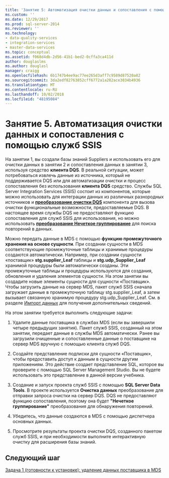 ```yaml
---
title: 'Занятие 5: Автоматизация очистки данных и сопоставления с помощью служб SSIS | Документация Майкрософт'
ms.custom: ''
ms.date: 12/29/2017
ms.prod: sql-server-2014
ms.reviewer: ''
ms.technology:
- data-quality-services
- integration-services
- master-data-services
ms.topic: conceptual
ms.assetid: f068d4db-2d56-41b1-bed2-0cffa3ca411d
author: douglaslms
ms.author: douglasl
manager: craigg
ms.openlocfilehash: 6b1747b4ee9ac77ee265d3aff7c9589d87520a82
ms.sourcegitcommit: 3da2edf82763852cff6772a1a282ace3034b4936
ms.translationtype: MT
ms.contentlocale: ru-RU
ms.lasthandoff: 10/02/2018
ms.locfileid: "48195084"
---
```

# <a name="lesson-5-automating-the-cleansing-and-matching-using-ssis"></a>Занятие 5. Автоматизация очистки данных и сопоставления с помощью служб SSIS
  На занятии 1, вы создали базы знаний Suppliers и использовать его для очистки данных в занятии 2 и сопоставления данных в занятии 3, используя средство **клиента DQS**. В реальной ситуации, может потребоваться извлечь данные из источника, который не поддерживается DQS или для автоматизации очистки и процесс сопоставления без использования **клиента DQS** средство. Службы SQL Server Integration Services (SSIS) состоит из компонентов, которые можно использовать для интеграции данных из различных разнородных источников и **[преобразование очистки DQS](http://msdn.microsoft.com/library/ee677619.aspx)** компонента для вызова очистки функциональные возможности, предоставляемые DQS. В настоящее время службы DQS не предоставляют функцию сопоставления для служб SSIS для использования, но можно использовать **[преобразование Нечеткое группирование](../integration-services/data-flow/transformations/fuzzy-grouping-transformation.md)** для поиска повторений в данных.  
  
 Можно передать данные в MDS с помощью **функцию промежуточного хранения на основе сущности**. При создании сущности в MDS соответствующие промежуточные таблицы и хранимые процедуры создаются автоматически. Например, при создании сущности «поставщик» **stg.supplier_Leaf** таблицы и **stg.udp_Supplier_Leaf** хранимой процедуры были автоматически созданы. Эти промежуточные таблицы и процедуры используются для создания, обновления и удаления элементов сущности. На этом занятии вы создадите новые элементы сущности для сущности «Поставщик». Чтобы загрузить данные на сервер MDS, пакет служб SSIS сначала загружает данные в промежуточную таблицу stg.supplier_Leaf, а затем вызывает связанную хранимую процедуру stg.udp_Supplier_Leaf. См. в разделе [Импорт данных](../master-data-services/overview-importing-data-from-tables-master-data-services.md) для получения дополнительных сведений.  
  
 На этом занятии требуется выполнить следующие задачи:  
  
1.  Удалите данные поставщика в службах MDS (если вы завершили четыре предыдущих занятия). Пакет служб SSIS, созданный на этом занятии, передает данные в службы MDS автоматически. Ранее вы загрузили очищенные и сопоставленные данные о поставщике на сервер MDS вручную с помощью клиента служб DQS.  
  
2.  Создайте представление подписки для сущности «Поставщик», чтобы предоставить доступ к данным в сущности другим приложениям. Это действие создает представление SQL, которое вы проверите с помощью SQL Server Management Studio. Вы не будете использовать это представление в данной версии учебника.  
  
3.  Создание и запуск проекта служб SSIS с помощью **SQL Server Data Tools**. В проекте используется **Очистка данных** преобразование для отправки запроса очистки на сервер DQS. DQS не предоставляют функцию сопоставления, поэтому она будет **"Нечеткое группирование"** преобразования для обнаружения повторений.  
  
4.  Убедитесь, что данные создаются в MDS с помощью диспетчера основных данных.  
  
5.  Просмотрите результаты проекта очистки DQS, созданного пакетом служб SSIS, и при необходимости выполните интерактивную очистку для расширения базы знаний.  
  
## <a name="next-step"></a>Следующий шаг  
 [Задача 1 &#40;готовности к установке&#41;: удаление данных поставщика в MDS](../../2014/tutorials/task-1-prerequisite-removing-supplier-data-in-mds.md)  
  
  
